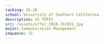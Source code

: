 ```yaml
---
ranking: 16-30
school: University of Southern California
description: US TOP21
src: /assets/offer_2018-19/031.jpg
major: Communication Management
sequence: 71
---
```

